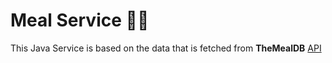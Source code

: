 # Meal Service 🍔🥗

This Java Service is based on the data that is fetched from **TheMealDB** [API](https://www.themealdb.com/api.php)

